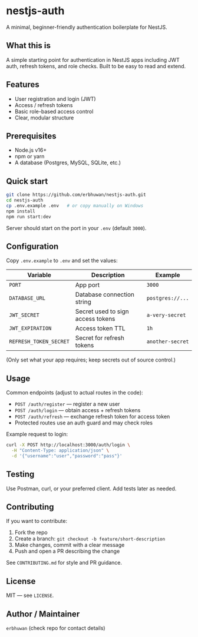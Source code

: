 # nestjs-auth

A minimal, beginner-friendly authentication boilerplate for NestJS.

## What this is

A simple starting point for authentication in NestJS apps including JWT auth, refresh tokens, and role checks. Built to be easy to read and extend.

## Features

- User registration and login (JWT)
- Access / refresh tokens
- Basic role-based access control
- Clear, modular structure

## Prerequisites

- Node.js v16+  
- npm or yarn  
- A database (Postgres, MySQL, SQLite, etc.)

## Quick start

```bash
git clone https://github.com/erbhuwan/nestjs-auth.git
cd nestjs-auth
cp .env.example .env   # or copy manually on Windows
npm install
npm run start:dev
```

Server should start on the port in your `.env` (default `3000`).

## Configuration

Copy `.env.example` to `.env` and set the values:

| Variable             | Description                             | Example            |
|----------------------|-----------------------------------------|--------------------|
| `PORT`               | App port                                | `3000`             |
| `DATABASE_URL`       | Database connection string              | `postgres://...`   |
| `JWT_SECRET`         | Secret used to sign access tokens       | `a-very-secret`    |
| `JWT_EXPIRATION`     | Access token TTL                        | `1h`               |
| `REFRESH_TOKEN_SECRET`| Secret for refresh tokens               | `another-secret`   |

(Only set what your app requires; keep secrets out of source control.)

## Usage

Common endpoints (adjust to actual routes in the code):

- `POST /auth/register` — register a new user  
- `POST /auth/login` — obtain access + refresh tokens  
- `POST /auth/refresh` — exchange refresh token for access token  
- Protected routes use an auth guard and may check roles

Example request to login:

```bash
curl -X POST http://localhost:3000/auth/login \
  -H "Content-Type: application/json" \
  -d '{"username":"user","password":"pass"}'
```

## Testing

Use Postman, curl, or your preferred client. Add tests later as needed.

## Contributing

If you want to contribute:

1. Fork the repo  
2. Create a branch: `git checkout -b feature/short-description`  
3. Make changes, commit with a clear message  
4. Push and open a PR describing the change

See `CONTRIBUTING.md` for style and PR guidance.

## License

MIT — see `LICENSE`.

## Author / Maintainer

`erbhuwan` (check repo for contact details)
